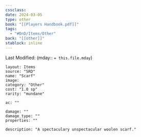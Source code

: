 ```yaml
---
cssclass: 
date: 2024-03-05
type: other
book: "[[Players Handbook.pdf]]"
tags:
  - "#DnD/Items/Other"
back: "[[other]]"
stablock: inline
---
```

Last Modified: (mday:: `= this.file.mday`)


```statblock
layout: Items
source: "SRD"
name: "Scarf"
image: 
category: "Other"
cost: "1.0 sp"
rarity: "mundane"

ac: ""

damage: ""
damage_type: ""
properties: ""

description: "A spectaculary unspectacular woolen scarf."
```